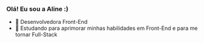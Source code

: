 ### Olá! Eu sou a Aline :)

- 🔭 Desenvolvedora Front-End
- 🌱 Estudando para aprimorar minhas habilidades em Front-End e para me tornar Full-Stack
